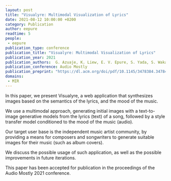 ```yaml
---
layout: post
title: "Visualyre: Multimodal Visualization of Lyrics"
date: 2021-08-12 10:00:00 +0200
category: Publication
author: eepure
readtime: 5
people:
 - eepure
publication_type: conference
publication_title: "Visualyre: Multimodal Visualization of Lyrics"
publication_year: 2021
publication_authors:  G. Azuaje, K. Liew, E. V. Epure, S. Yada, S. Wakamiya, E. Aramaki
publication_conference: Audio Mostly
publication_preprint: "https://dl.acm.org/doi/pdf/10.1145/3478384.3478420"
domains: 
 - MIR
---
```


In this paper, we present Visualyre, a web application that synthesizes images based on the semantics of the lyrics, and the mood of the music. 

We use a multimodal approach, generating initial images with a text-to-image generative models from the lyrics (text) of a song, followed by a style transfer model conditioned to the mood of the music (audio).

Our target user base is the independent music artist community, by providing a means for composers and songwriters to generate suitable images for their music (such as album covers). 

We discuss the possible usage of such application, as well as the possible improvements in future iterations.

This paper has been accepted for publication in the proceedings of the Audio Mostly 2021 conference.
